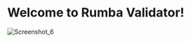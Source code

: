 # Welcome to Rumba Validator!

![Screenshot_6](https://github.com/user-attachments/assets/164225b3-459d-49c3-84ec-8c3c5e7cbe85)
